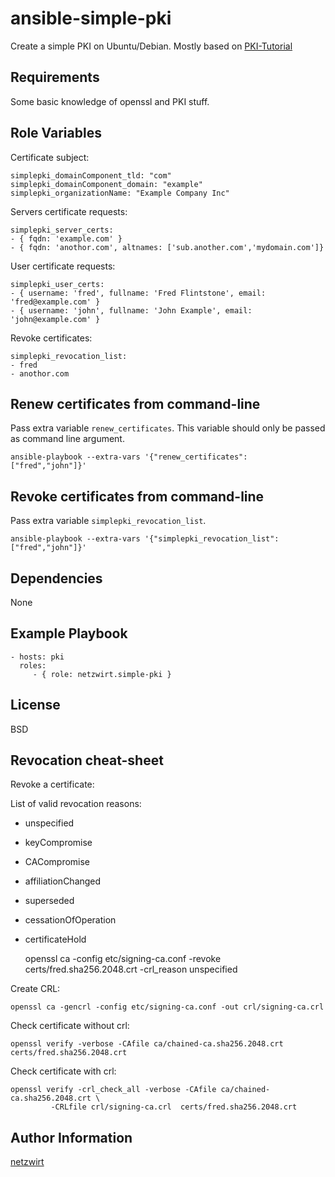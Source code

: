 ansible-simple-pki
==================

Create a simple PKI on Ubuntu/Debian. Mostly based on [PKI-Tutorial](http://pki-tutorial.readthedocs.org/en/latest/simple/index.html)


Requirements
------------

Some basic knowledge of openssl and PKI stuff.

Role Variables
--------------

Certificate subject:

	simplepki_domainComponent_tld: "com"
	simplepki_domainComponent_domain: "example"
	simplepki_organizationName: "Example Company Inc"

Servers certificate requests:

	simplepki_server_certs:
	- { fqdn: 'example.com' }
	- { fqdn: 'anothor.com', altnames: ['sub.another.com','mydomain.com']}

User certificate requests:

	simplepki_user_certs:
	- { username: 'fred', fullname: 'Fred Flintstone', email: 'fred@example.com' }
	- { username: 'john', fullname: 'John Example', email: 'john@example.com' }

Revoke certificates:

	simplepki_revocation_list:
	- fred
	- anothor.com
	
Renew certificates from command-line
------------------------------------

Pass extra variable `renew_certificates`. This variable should only be passed as command line argument.

	ansible-playbook --extra-vars '{"renew_certificates": ["fred","john"]}'

Revoke certificates from command-line
-------------------------------------

Pass extra variable `simplepki_revocation_list`.

	ansible-playbook --extra-vars '{"simplepki_revocation_list": ["fred","john"]}'
	
Dependencies
------------

None

Example Playbook
----------------

    - hosts: pki
      roles:
         - { role: netzwirt.simple-pki }

License
-------

BSD

Revocation cheat-sheet
----------------------

Revoke a certificate:

List of valid revocation reasons: 
  - unspecified
  - keyCompromise
  - CACompromise
  - affiliationChanged
  - superseded
  - cessationOfOperation
  - certificateHold

    openssl ca -config etc/signing-ca.conf -revoke certs/fred.sha256.2048.crt -crl_reason unspecified

Create CRL:

    openssl ca -gencrl -config etc/signing-ca.conf -out crl/signing-ca.crl

Check certificate without crl:

    openssl verify -verbose -CAfile ca/chained-ca.sha256.2048.crt certs/fred.sha256.2048.crt

Check certificate with crl:

    openssl verify -crl_check_all -verbose -CAfile ca/chained-ca.sha256.2048.crt \
             -CRLfile crl/signing-ca.crl  certs/fred.sha256.2048.crt

Author Information
------------------

[netzwirt](https://github.com/netzwirt)
